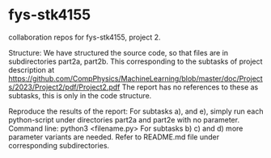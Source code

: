 # fys-stk4155
collaboration repos for fys-stk4155, project 2.

Structure:
We have structured the source code, so that files are in subdirectories part2a, part2b. 
This corresponding to the subtasks of project description at
https://github.com/CompPhysics/MachineLearning/blob/master/doc/Projects/2023/Project2/pdf/Project2.pdf
The report has no references to these as subtasks, this is only in the code structure. 

Reproduce the results of the report:
For subtasks a), and e), simply run each python-script under directories part2a and part2e with no parameter. Command line: python3 <filename.py>
For subtasks b) c) and d) more parameter variants are needed. Refer to README.md file under corresponding subdirectories.
 
